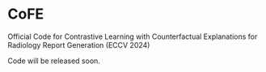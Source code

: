 # CoFE
Official Code for Contrastive Learning with Counterfactual Explanations for Radiology Report Generation (ECCV 2024)


Code will be released soon.
